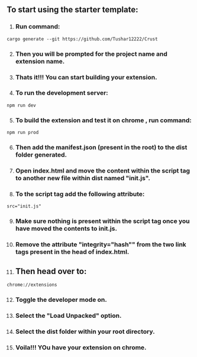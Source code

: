 ## To start using the starter template:

1) ### Run command:
``` 
cargo generate --git https://github.com/Tushar12222/Crust
```
2) ### Then you will be prompted for the project name and extension name.
3) ### Thats it!!! You can start building your extension.
4) ### To run the development server:
```
npm run dev
```
5) ### To build the extension and test it on chrome , run command:
```
npm run prod
```
6) ### Then add the manifest.json (present in the root) to the dist folder generated.
7) ### Open index.html and move the content within the script tag to another new file within dist named "init.js".
8) ### To the script tag add the following attribute:
```
src="init.js"
```
9) ### Make sure nothing is present within the script tag once you have moved the contents to init.js.
10) ### Remove the attribute "integrity="hash"" from the two link tags present in the head of index.html.
11) ## Then head over to:
```
chrome://extensions
```
12) ### Toggle the developer mode on.
13) ### Select the "Load Unpacked" option.
14) ### Select the dist folder within your root directory.
15) ### Voila!!! YOu have your extension on chrome.
 